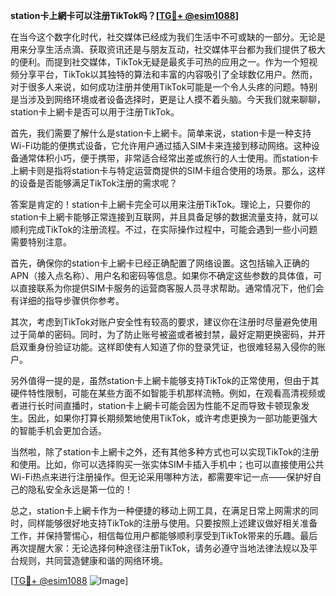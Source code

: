 **station卡上網卡可以注册TikTok吗？[[TG💪+ @esim1088](https://t.me/s/esim1088)]**

在当今这个数字化时代，社交媒体已经成为我们生活中不可或缺的一部分。无论是用来分享生活点滴、获取资讯还是与朋友互动，社交媒体平台都为我们提供了极大的便利。而提到社交媒体，TikTok无疑是最炙手可热的应用之一。作为一个短视频分享平台，TikTok以其独特的算法和丰富的内容吸引了全球数亿用户。然而，对于很多人来说，如何成功注册并使用TikTok可能是一个令人头疼的问题。特别是当涉及到网络环境或者设备选择时，更是让人摸不着头脑。今天我们就来聊聊，station卡上網卡是否可以用于注册TikTok。

首先，我们需要了解什么是station卡上網卡。简单来说，station卡是一种支持Wi-Fi功能的便携式设备，它允许用户通过插入SIM卡来连接到移动网络。这种设备通常体积小巧，便于携带，非常适合经常出差或旅行的人士使用。而station卡上網卡则是指将station卡与特定运营商提供的SIM卡组合使用的场景。那么，这样的设备是否能够满足TikTok注册的需求呢？

答案是肯定的！station卡上網卡完全可以用来注册TikTok。理论上，只要你的station卡上網卡能够正常连接到互联网，并且具备足够的数据流量支持，就可以顺利完成TikTok的注册流程。不过，在实际操作过程中，可能会遇到一些小问题需要特别注意。

首先，确保你的station卡上網卡已经正确配置了网络设置。这包括输入正确的APN（接入点名称）、用户名和密码等信息。如果你不确定这些参数的具体值，可以直接联系为你提供SIM卡服务的运营商客服人员寻求帮助。通常情况下，他们会有详细的指导步骤供你参考。

其次，考虑到TikTok对账户安全性有较高的要求，建议你在注册时尽量避免使用过于简单的密码。同时，为了防止账号被盗或者被封禁，最好定期更换密码，并开启双重身份验证功能。这样即使有人知道了你的登录凭证，也很难轻易入侵你的账户。

另外值得一提的是，虽然station卡上網卡能够支持TikTok的正常使用，但由于其硬件特性限制，可能在某些方面不如智能手机那样流畅。例如，在观看高清视频或者进行长时间直播时，station卡上網卡可能会因为性能不足而导致卡顿现象发生。因此，如果你打算长期频繁地使用TikTok，或许考虑更换为一部功能更强大的智能手机会更加合适。

当然啦，除了station卡上網卡之外，还有其他多种方式也可以实现TikTok的注册和使用。比如，你可以选择购买一张实体SIM卡插入手机中；也可以直接使用公共Wi-Fi热点来进行注册操作。但无论采用哪种方法，都需要牢记一点——保护好自己的隐私安全永远是第一位的！

总之，station卡上網卡作为一种便捷的移动上网工具，在满足日常上网需求的同时，同样能够很好地支持TikTok的注册与使用。只要按照上述建议做好相关准备工作，并保持警惕心，相信每位用户都能够顺利享受到TikTok带来的乐趣。最后再次提醒大家：无论选择何种途径注册TikTok，请务必遵守当地法律法规以及平台规则，共同营造健康和谐的网络环境。

[[TG💪+ @esim1088](https://t.me/s/esim1088) ![Image](https://i.postimg.cc/4NQfJmqS/Snipaste-2025-05-13-00-14-12.png)]